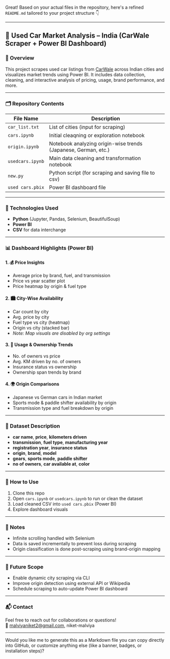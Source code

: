 Great! Based on your actual files in the repository, here's a refined `README.md` tailored to your project structure 👇

---

## 🚗 Used Car Market Analysis – India (CarWale Scraper + Power BI Dashboard)

### 📌 Overview
This project scrapes used car listings from [CarWale](https://www.carwale.com) across Indian cities and visualizes market trends using Power BI. It includes data collection, cleaning, and interactive analysis of pricing, usage, brand performance, and more.

---

### 🗂️ Repository Contents

| File Name         | Description                                                       |
|------------------|-------------------------------------------------------------------|
| `car_list.txt`    | List of cities (input for scraping)                              |
| `cars.ipynb`      | Initial cleaqning or exploration notebook                         |
| `origin.ipynb`    | Notebook analyzing origin-wise trends (Japanese, German, etc.)   |
| `usedcars.ipynb`  | Main data cleaning and transformation notebook                   |
| `new.py`          | Python script (for scraping and saving file to csv)                |
| `used cars.pbix`  | Power BI dashboard file                                          |

---

### 🔧 Technologies Used

- **Python** (Jupyter, Pandas, Selenium, BeautifulSoup)
- **Power BI**
- **CSV** for data interchange

---

### 📊 Dashboard Highlights (Power BI)

#### 1. 💰 Price Insights
- Average price by brand, fuel, and transmission
- Price vs year scatter plot
- Price heatmap by origin & fuel type

#### 2. 🏙️ City-Wise Availability
- Car count by city
- Avg. price by city
- Fuel type vs city (heatmap)
- Origin vs city (stacked bar)
- *Note: Map visuals are disabled by org settings*

#### 3. 🚗 Usage & Ownership Trends
- No. of owners vs price
- Avg. KM driven by no. of owners
- Insurance status vs ownership
- Ownership span trends by brand

#### 4. 🌍 Origin Comparisons
- Japanese vs German cars in Indian market
- Sports mode & paddle shifter availability by origin
- Transmission type and fuel breakdown by origin

---

### 🧪 Dataset Description

- **car name**, **price**, **kilometers driven**
- **transmission**, **fuel type**, **manufacturing year**
- **registration year**, **insurance status**
- **origin**, **brand**, **model**
- **gears**, **sports mode**, **paddle shifter**
- **no of owners**, **car available at**, **color**

---

### 🚀 How to Use

1. Clone this repo
2. Open `cars.ipynb` or `usedcars.ipynb` to run or clean the dataset
3. Load cleaned CSV into `used cars.pbix` (Power BI)
4. Explore dashboard visuals

---

### 📌 Notes

- Infinite scrolling handled with Selenium
- Data is saved incrementally to prevent loss during scraping
- Origin classification is done post-scraping using brand-origin mapping

---

### 🧠 Future Scope

- Enable dynamic city scraping via CLI
- Improve origin detection using external API or Wikipedia
- Schedule scraping to auto-update Power BI dashboard

---

### 📬 Contact

Feel free to reach out for collaborations or questions!  
📧 malviyaniket2@gmail.com, niket-malviya

---

Would you like me to generate this as a Markdown file you can copy directly into GitHub, or customize anything else (like a banner, badges, or installation steps)?
